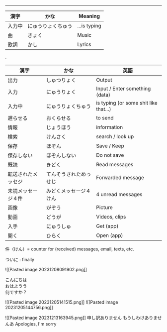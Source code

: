 
---

| 漢字 | かな | Meaning | 
| --- | --- | --- |
| 入力中 | にゅうりょくちゅう | ...is typing |
| 曲 | きょく | Music |
| 歌詞 | かし | Lyrics | 

.

| 漢字 | かな | 英語 | 
| --- | --- | --- |
| 出力 | しゅつりょく | Output | 
| 入力 | にゅうりょく | Input / Enter something (data) |
| 入力中	 | にゅうりょくちゅう	 | is typing (or some shit like that...) |
| 遅らせる | おくらせる | to send | 
| 情報	| じょうほう	| information
| 検索	| けんさく | search / look up
| 保存	| ほぞん	 | Save / Keep
| 保存しない	| ほぞんしない | Do not save |
| 既読 | きどく | Read messages |
| 転送されたメッセジ	| てんそうされためっせじ	| Forwarded message |　
| 未読メッセージ４件 | みどくメッセージ４けん 　| 4 unread messages
| 画像 | がぞう | Picture |
| 動画 | どうが | Videos, clips |
| 入手 | にゅうしゅ | Get (app) |
| 開く | ひらく | Open (app) | 






件（けん）= counter for (received) messages, email, texts, etc. 

ついに : finally


![[Pasted image 20231208091902.png]]

こんにちは \
おはようう \
何ですか？



![[Pasted image 20231205141515.png]]
![[Pasted image 20231205144756.png]]

![[Pasted image 20231213163945.png]]
申し訳ありません
	もうしわけありませんあ
	Apologies, I'm sorry